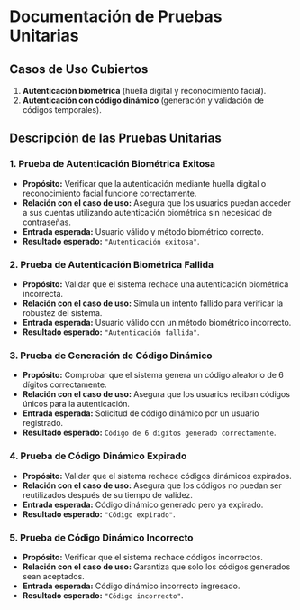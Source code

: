 # Documentación de Pruebas Unitarias

## Casos de Uso Cubiertos
1. **Autenticación biométrica** (huella digital y reconocimiento facial).
2. **Autenticación con código dinámico** (generación y validación de códigos temporales).

## Descripción de las Pruebas Unitarias

### 1. Prueba de Autenticación Biométrica Exitosa
- **Propósito:** Verificar que la autenticación mediante huella digital o reconocimiento facial funcione correctamente.
- **Relación con el caso de uso:** Asegura que los usuarios puedan acceder a sus cuentas utilizando autenticación biométrica sin necesidad de contraseñas.
- **Entrada esperada:** Usuario válido y método biométrico correcto.
- **Resultado esperado:** `"Autenticación exitosa"`.

### 2. Prueba de Autenticación Biométrica Fallida
- **Propósito:** Validar que el sistema rechace una autenticación biométrica incorrecta.
- **Relación con el caso de uso:** Simula un intento fallido para verificar la robustez del sistema.
- **Entrada esperada:** Usuario válido con un método biométrico incorrecto.
- **Resultado esperado:** `"Autenticación fallida"`.

### 3. Prueba de Generación de Código Dinámico
- **Propósito:** Comprobar que el sistema genera un código aleatorio de 6 dígitos correctamente.
- **Relación con el caso de uso:** Asegura que los usuarios reciban códigos únicos para la autenticación.
- **Entrada esperada:** Solicitud de código dinámico por un usuario registrado.
- **Resultado esperado:** `Código de 6 dígitos generado correctamente`.

### 4. Prueba de Código Dinámico Expirado
- **Propósito:** Validar que el sistema rechace códigos dinámicos expirados.
- **Relación con el caso de uso:** Asegura que los códigos no puedan ser reutilizados después de su tiempo de validez.
- **Entrada esperada:** Código dinámico generado pero ya expirado.
- **Resultado esperado:** `"Código expirado"`.

### 5. Prueba de Código Dinámico Incorrecto
- **Propósito:** Verificar que el sistema rechace códigos incorrectos.
- **Relación con el caso de uso:** Garantiza que solo los códigos generados sean aceptados.
- **Entrada esperada:** Código dinámico incorrecto ingresado.
- **Resultado esperado:** `"Código incorrecto"`.

